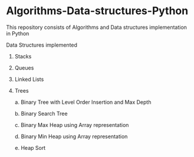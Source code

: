 # Algorithms-Data-structures-Python
This repository consists of Algorithms and Data structures implementation in Python

Data Structures implemented
1. Stacks
2. Queues
3. Linked Lists
4. Trees

   a. Binary Tree with Level Order Insertion and Max Depth

   b. Binary Search Tree 

   c. Binary Max Heap using Array representation

   d. Binary Min Heap using Array representation

   e. Heap Sort